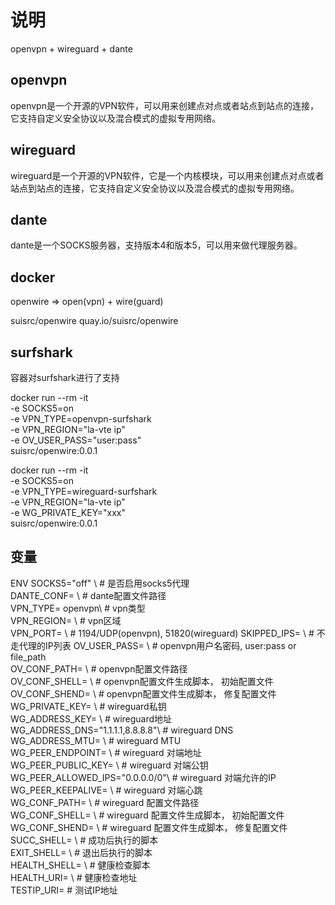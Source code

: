 # 说明

openvpn + wireguard + dante

## openvpn
openvpn是一个开源的VPN软件，可以用来创建点对点或者站点到站点的连接，它支持自定义安全协议以及混合模式的虚拟专用网络。

## wireguard
wireguard是一个开源的VPN软件，它是一个内核模块，可以用来创建点对点或者站点到站点的连接，它支持自定义安全协议以及混合模式的虚拟专用网络。

## dante
dante是一个SOCKS服务器，支持版本4和版本5，可以用来做代理服务器。

## docker

openwire => open(vpn) + wire(guard) 

suisrc/openwire
quay.io/suisrc/openwire

## surfshark

容器对surfshark进行了支持

docker run --rm -it \
-e SOCKS5=on \
-e VPN_TYPE=openvpn-surfshark \
-e VPN_REGION="la-vte ip" \
-e OV_USER_PASS="user:pass" \
suisrc/openwire:0.0.1


docker run --rm -it \
-e SOCKS5=on \
-e VPN_TYPE=wireguard-surfshark \
-e VPN_REGION="la-vte ip" \
-e WG_PRIVATE_KEY="xxx" \
suisrc/openwire:0.0.1

## 变量

ENV SOCKS5="off" \ # 是否启用socks5代理  
    DANTE_CONF= \  # dante配置文件路径  
    VPN_TYPE= openvpn\ # vpn类型  
    VPN_REGION= \      # vpn区域  
    VPN_PORT= \        # 1194/UDP(openvpn), 51820(wireguard)
    SKIPPED_IPS= \  # 不走代理的IP列表
    OV_USER_PASS= \  # openvpn用户名密码, user:pass or file_path  
    OV_CONF_PATH= \  # openvpn配置文件路径  
    OV_CONF_SHELL= \  # openvpn配置文件生成脚本， 初始配置文件 
    OV_CONF_SHEND= \  # openvpn配置文件生成脚本， 修复配置文件   
    WG_PRIVATE_KEY= \  # wireguard私钥  
    WG_ADDRESS_KEY= \  # wireguard地址  
    WG_ADDRESS_DNS="1.1.1.1,8.8.8.8"\  # wireguard DNS  
    WG_ADDRESS_MTU= \  # wireguard MTU  
    WG_PEER_ENDPOINT= \  # wireguard 对端地址  
    WG_PEER_PUBLIC_KEY= \  # wireguard 对端公钥  
    WG_PEER_ALLOWED_IPS="0.0.0.0/0"\  # wireguard 对端允许的IP  
    WG_PEER_KEEPALIVE= \  # wireguard 对端心跳  
    WG_CONF_PATH= \  # wireguard 配置文件路径  
    WG_CONF_SHELL= \  # wireguard 配置文件生成脚本， 初始配置文件  
    WG_CONF_SHEND= \  # wireguard 配置文件生成脚本， 修复配置文件
    SUCC_SHELL= \  # 成功后执行的脚本  
    EXIT_SHELL= \  # 退出后执行的脚本  
    HEALTH_SHELL= \  # 健康检查脚本  
    HEALTH_URI= \  # 健康检查地址  
    TESTIP_URI=  # 测试IP地址
